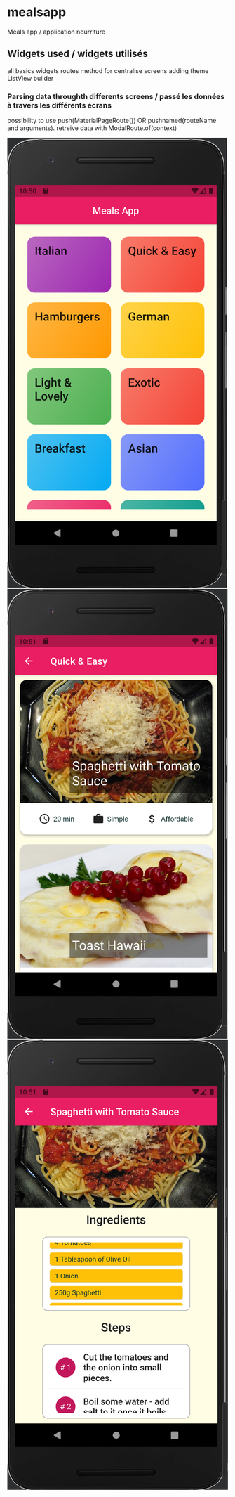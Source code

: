 # mealsapp

Meals app / application nourriture

## Widgets used / widgets utilisés
all basics widgets
routes method for centralise screens
adding theme
ListView builder

### Parsing data throughth differents screens / passé les données à travers les différents écrans
possibility to use push(MaterialPageRoute()) OR pushnamed(routeName and arguments).
retreive data with ModalRoute.of(context)


![cap1.png](/images/cap1.png)
![cap2.png](/images/cap2.png)
![cap3.png](/images/cap3.png)


